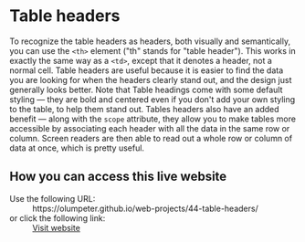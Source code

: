 # Table headers

To recognize the table headers as headers, both visually and semantically, you can use the <code>&lt;th&gt;</code> element (&quot;th&quot; stands for &quot;table header&quot;). This works in exactly the same way as a <code>&lt;td&gt;</code>, except that it denotes a header, not a normal cell. Table headers are useful because it is easier to find the data you are looking for when the headers clearly stand out, and the design just generally looks better. Note that Table headings come with some default styling — they are bold and centered even if you don't add your own styling to the table, to help them stand out. Tables headers also have an added benefit — along with the <code>scope</code> attribute, they allow you to make tables more accessible by associating each header with all the data in the same row or column. Screen readers are then able to read out a whole row or column of data at once, which is pretty useful.

## How you can access this live website

<dl>
  Use the following URL:
  <dd>
    https://olumpeter.github.io/web-projects/44-table-headers/
  </dd>
  or click the following link:
  <dd>
    <a href="https://olumpeter.github.io/web-projects/44-table-headers/">Visit website</a>
  </dd>
</dl>
